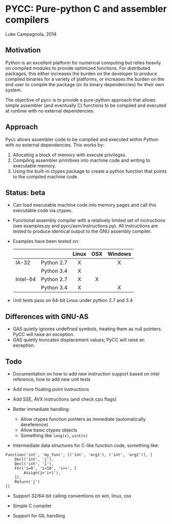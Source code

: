 PYCC: Pure-python C and assembler compilers
===========================================

Luke Campagnola, 2014


Motivation
----------

Python is an excellent platform for numerical computing but relies
heavily on compiled modules to provide optimized functions. For 
distributed packages, this either increases the burden on the developer
to produce compiled binaries for a variety of platforms, or increases
the burden on the end user to compile the package (or its binary 
dependencies) for their own system.

The objective of pycc is to provide a pure-python approach that
allows simple assembler (and eventually C) functions to be compiled
and executed at runtime with no external dependencies.


Approach
--------

Pycc allows assembler code to be compiled and
executed within Python with no external dependencies. This works by:

1. Allocating a block of memory with execute privileges.
2. Compiling assembler primitives into machine code and writing to
   executable memory. 
3. Using the built-in ctypes package to create a python function that
   points to the compiled machine code. 


Status: beta
------------

* Can load executable machine code into memory pages
  and call this executable code via ctypes.
* Functional assembly compiler with a relatively limited set of inctructions
  (see examples.py and pycc/asm/instructions.py). All instructions
  are tested to produce identical output to the GNU assembly compiler.
* Examples have been tested on:

  |           |            |  Linux  |   OSX   | Windows |
  |:----------|:-----------|:-------:|:-------:|:-------:|
  |  IA-32    | Python 2.7 |    X    |         |    X    |
  |           | Python 3.4 |    X    |         |         |
  | Intel-64  | Python 2.7 |    X    |    X    |         |
  |           | Python 3.4 |    X    |         |    X    |

* Unit tests pass on 64-bit Linux under python 2.7 and 3.4


Differences with GNU-AS
-----------------------

* GAS quietly ignores undefined symbols, treating them as null pointers.
  PyCC will raise an exception.
* GAS quietly truncates displacement values; PyCC will raise an exception.


Todo
----

* Documentation on how to add new instruction support based on intel reference, 
  how to add new unit tests

* Add more floating point instructions

* Add SSE, AVX instructions  (and check cpu flags)

* Better immediate handling:

    * Allow ctypes function pointers as immediate (automatically dereference)
    * Allow basic ctypes objects
    * Something like `long(x)`, `uint(x)`

* Intermediate data structures for C-like function code, something like:

```
Function('int', 'my_func', [('int', 'arg1'), ('int', 'arg2')], [
    Decl('int', 'j'),
    Decl('int', 'i'),
    For('i=0', 'i<10', 'i++', [
        Assign(j='i+1'),
    ]),
    Return('j')
])
```

* Support 32/64-bit calling conventions on win, linux, osx

* Simple C compiler

* Support for GIL handling
